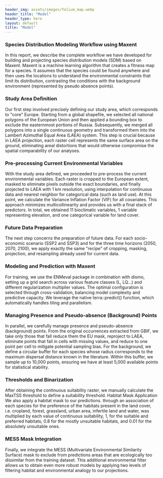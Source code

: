 ```yaml
---
header_img: assets/images/folium_map.webp
header_title: "Model"
header_type: hero
layout: default
title: "Model"
---
```


### Species Distribution Modeling Workflow using Maxent

In this report, we describe the complete workflow we have developed for building and projecting species distribution models (SDM) based on Maxent. Maxent is a machine learning algorithm that creates a fitness map for a species. It assumes that the species could be found anywhere and then uses the locations to understand the environmental constraints that limit its distribution, contrasting the conditions with the background environment (represented by pseudo absence points).


### Study Area Definition

Our first step involved precisely defining our study area, which corresponds to "core" Europe. Starting from a global shapefile, we selected all national polygons of the European Union and then applied a bounding box to exclude the easternmost portions of Russia. Subsequently, we merged all polygons into a single continuous geometry and transformed them into the Lambert Azimuthal Equal Area (LAEA) system. This step is crucial because in LAEA projection, each raster cell represents the same surface area on the ground, eliminating areal distortions that would otherwise compromise the spatial comparability of our analyses.


### Pre-processing Current Environmental Variables

With the study area defined, we proceeded to pre-process the current environmental variables. Each raster is cropped to the European extent, masked to eliminate pixels outside the exact boundaries, and finally projected to LAEA with 1 km resolution, using interpolation for continuous data and nearest neighbor for categorical data (such as land use). At this point, we calculate the Variance Inflation Factor (VIF) for all covariates. This approach minimizes multicollinearity and provides us with a final stack of predictors. In total, we obtained 11 bioclimatic variables, 1 variable representing elevation, and one categorical variable for land cover.


### Future Data Preparation

The next step concerns the preparation of future data. For each socio-economic scenario (SSP2 and SSP3) and for the three time horizons (2050, 2070, 2100), we apply exactly the same "recipe" of cropping, masking, projection, and resampling already used for current data.


### Modeling and Prediction with Maxent

For training, we use the ENMeval package in combination with dismo, setting up a grid search across various feature classes (L, LQ...) and different regularization multiplier values. The optimal configuration is selected through cross-validation, balancing model complexity and predictive capacity. We leverage the native terra::predict() function, which automatically handles tiling and parallelism.


### Managing Presence and Pseudo-absence (Background) Points

In parallel, we carefully manage presence and pseudo-absence (background) points. From the original occurrences extracted from GBIF, we take only those that fall reduce them the EU mask, reproject to LAEA, eliminate points that fall in cells with missing values, and reduce to one point per cell to mitigate potential sampling bias. For the background, we define a circular buffer for each species whose radius corresponds to the maximum dispersal distance known in the literature. Within this buffer, we sample up to 10,000 points, ensuring we have at least 5,000 available points for statistical stability.


### Thresholds and Binarization

After obtaining the continuous suitability raster, we manually calculate the MaxTSS threshold to define a suitability threshold. 
Habitat Mask Application
We also apply a habitat mask to our predictions. through an association of each species for the preference of the habitats present in the land cover, i.e. cropland, forest, grassland, urban area, infertile land and water, was multiplied by each value of continuous suitability, 1, for the suitable and preferred habitats, 0.8 for the mostly unsuitable habitats, and 0.01 for the absolutely unsuitable ones.


### MESS Mask Integration

Finally, we integrate the MESS (Multivariate Environmental Similarity Surface) mask to exclude from predictions areas that are ecologically too dissimilar from the training dataset. This additional environmental filter allows us to obtain even more robust models by applying two levels of filtering habitat and environmental analogy to our projections.

